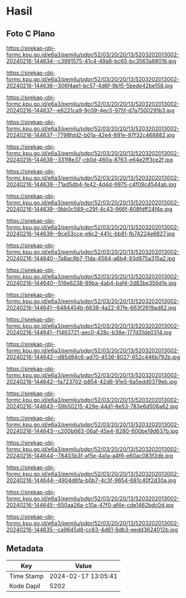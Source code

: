 # Hasil

## Foto C Plano

https://sirekap-obj-formc.kpu.go.id/e6a3/pemilu/pdpr/52/03/20/20/13/5203202013002-20240216-144634--c3991575-41c4-49a8-bc65-bc3563a88016.jpg

https://sirekap-obj-formc.kpu.go.id/e6a3/pemilu/pdpr/52/03/20/20/13/5203202013002-20240216-144636--306f4ae1-bc57-4d6f-9b15-5bede42be158.jpg

https://sirekap-obj-formc.kpu.go.id/e6a3/pemilu/pdpr/52/03/20/20/13/5203202013002-20240216-144637--e6221ca9-9c09-4ec5-975f-d7a7500291b3.jpg

https://sirekap-obj-formc.kpu.go.id/e6a3/pemilu/pdpr/52/03/20/20/13/5203202013002-20240216-144637--7798fdd2-b01a-42e4-891e-97f32c468882.jpg

https://sirekap-obj-formc.kpu.go.id/e6a3/pemilu/pdpr/52/03/20/20/13/5203202013002-20240216-144638--331f8e37-cb0d-460a-8763-e64e2ff3ce2f.jpg

https://sirekap-obj-formc.kpu.go.id/e6a3/pemilu/pdpr/52/03/20/20/13/5203202013002-20240216-144638--71ad5db4-fe42-4d4d-9975-c4f09c4544ab.jpg

https://sirekap-obj-formc.kpu.go.id/e6a3/pemilu/pdpr/52/03/20/20/13/5203202013002-20240216-144639--9bb0c589-c29f-4c43-966f-808fdff24f4e.jpg

https://sirekap-obj-formc.kpu.go.id/e6a3/pemilu/pdpr/52/03/20/20/13/5203202013002-20240216-144639--9ce53cce-e6c2-441c-bb81-fb74224e6827.jpg

https://sirekap-obj-formc.kpu.go.id/e6a3/pemilu/pdpr/52/03/20/20/13/5203202013002-20240216-144640--7a8ac9b7-11da-4564-a6b4-93d875a315a2.jpg

https://sirekap-obj-formc.kpu.go.id/e6a3/pemilu/pdpr/52/03/20/20/13/5203202013002-20240216-144640--516e6238-89ba-4ab4-baf4-2d82be356d1e.jpg

https://sirekap-obj-formc.kpu.go.id/e6a3/pemilu/pdpr/52/03/20/20/13/5203202013002-20240216-144641--6484454b-6638-4a22-87fe-663f2619ad82.jpg

https://sirekap-obj-formc.kpu.go.id/e6a3/pemilu/pdpr/52/03/20/20/13/5203202013002-20240216-144641--f1463721-aec0-428c-b38e-177d31de0314.jpg

https://sirekap-obj-formc.kpu.go.id/e6a3/pemilu/pdpr/52/03/20/20/13/5203202013002-20240216-144642--d85d84c6-ad70-4536-8027-652c446b792b.jpg

https://sirekap-obj-formc.kpu.go.id/e6a3/pemilu/pdpr/52/03/20/20/13/5203202013002-20240216-144642--fa723702-b854-42d6-91e5-6a5edd0379eb.jpg

https://sirekap-obj-formc.kpu.go.id/e6a3/pemilu/pdpr/52/03/20/20/13/5203202013002-20240216-144643--59b50215-429e-44d1-8e53-783e6d508a62.jpg

https://sirekap-obj-formc.kpu.go.id/e6a3/pemilu/pdpr/52/03/20/20/13/5203202013002-20240216-144643--c200b663-06af-45e4-8280-600be19d637b.jpg

https://sirekap-obj-formc.kpu.go.id/e6a3/pemilu/pdpr/52/03/20/20/13/5203202013002-20240216-144644--78403b3f-af5e-4a1a-a4f6-e60ac083f2db.jpg

https://sirekap-obj-formc.kpu.go.id/e6a3/pemilu/pdpr/52/03/20/20/13/5203202013002-20240216-144644--4904d6fa-b0b7-4c3f-9654-681c40f2d30a.jpg

https://sirekap-obj-formc.kpu.go.id/e6a3/pemilu/pdpr/52/03/20/20/13/5203202013002-20240216-144645--650aa26a-c10a-47f0-af4e-cde1462bdc0d.jpg

https://sirekap-obj-formc.kpu.go.id/e6a3/pemilu/pdpr/52/03/20/20/13/5203202013002-20240216-144635--ca9645d8-cc63-4d61-8db3-eedd3624012b.jpg


## Metadata

| Key        | Value               |
| ---------- | ------------------- |
| Time Stamp | 2024-02-17 13:05:41 |
| Kode Dapil | 5202                |



